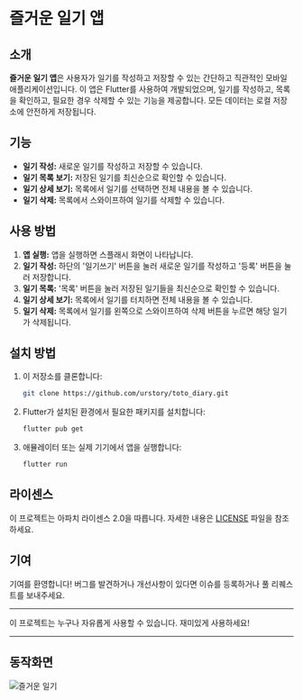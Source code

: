 # 즐거운 일기 앱

## 소개

**즐거운 일기 앱**은 사용자가 일기를 작성하고 저장할 수 있는 간단하고 직관적인 모바일 애플리케이션입니다. 이 앱은 Flutter를 사용하여 개발되었으며, 일기를 작성하고, 목록을 확인하고, 필요한 경우 삭제할 수 있는 기능을 제공합니다. 모든 데이터는 로컬 저장소에 안전하게 저장됩니다.

## 기능

- **일기 작성:** 새로운 일기를 작성하고 저장할 수 있습니다.
- **일기 목록 보기:** 저장된 일기를 최신순으로 확인할 수 있습니다.
- **일기 상세 보기:** 목록에서 일기를 선택하면 전체 내용을 볼 수 있습니다.
- **일기 삭제:** 목록에서 스와이프하여 일기를 삭제할 수 있습니다.

## 사용 방법

1. **앱 실행:** 앱을 실행하면 스플래시 화면이 나타납니다.
2. **일기 작성:** 하단의 '일기쓰기' 버튼을 눌러 새로운 일기를 작성하고 '등록' 버튼을 눌러 저장합니다.
3. **일기 목록:** '목록' 버튼을 눌러 저장된 일기들을 최신순으로 확인할 수 있습니다.
4. **일기 상세 보기:** 목록에서 일기를 터치하면 전체 내용을 볼 수 있습니다.
5. **일기 삭제:** 목록에서 일기를 왼쪽으로 스와이프하여 삭제 버튼을 누르면 해당 일기가 삭제됩니다.

## 설치 방법

1. 이 저장소를 클론합니다:
   ```sh
   git clone https://github.com/urstory/toto_diary.git
   ```
2. Flutter가 설치된 환경에서 필요한 패키지를 설치합니다:
   ```sh
   flutter pub get
   ```
3. 애뮬레이터 또는 실제 기기에서 앱을 실행합니다:
   ```sh
   flutter run
   ```

## 라이센스

이 프로젝트는 아파치 라이센스 2.0을 따릅니다. 자세한 내용은 [LICENSE](LICENSE) 파일을 참조하세요.

## 기여

기여를 환영합니다! 버그를 발견하거나 개선사항이 있다면 이슈를 등록하거나 풀 리퀘스트를 보내주세요.

---

이 프로젝트는 누구나 자유롭게 사용할 수 있습니다. 재미있게 사용하세요!

---

## 동작화면

![즐거운 일기](./즐거운일기.gif)
